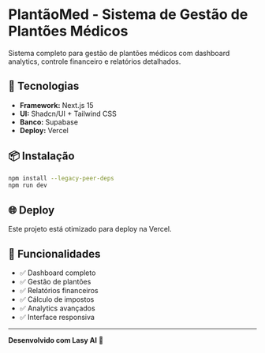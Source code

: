 # PlantãoMed - Sistema de Gestão de Plantões Médicos

Sistema completo para gestão de plantões médicos com dashboard analytics, controle financeiro e relatórios detalhados.

## 🚀 Tecnologias

- **Framework:** Next.js 15
- **UI:** Shadcn/UI + Tailwind CSS
- **Banco:** Supabase
- **Deploy:** Vercel

## 📦 Instalação

```bash
npm install --legacy-peer-deps
npm run dev
```

## 🌐 Deploy

Este projeto está otimizado para deploy na Vercel.

## 📱 Funcionalidades

- ✅ Dashboard completo
- ✅ Gestão de plantões
- ✅ Relatórios financeiros
- ✅ Cálculo de impostos
- ✅ Analytics avançados
- ✅ Interface responsiva

---

**Desenvolvido com Lasy AI** 🤖